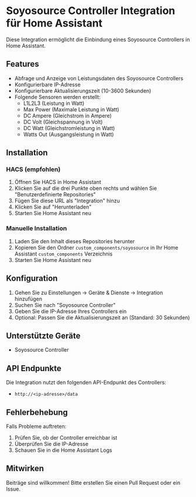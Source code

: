 # Soyosource Controller Integration für Home Assistant

Diese Integration ermöglicht die Einbindung eines Soyosource Controllers in Home Assistant.

## Features

- Abfrage und Anzeige von Leistungsdaten des Soyosource Controllers
- Konfigurierbare IP-Adresse
- Konfigurierbare Aktualisierungszeit (10-3600 Sekunden)
- Folgende Sensoren werden erstellt:
  - L1L2L3 (Leistung in Watt)
  - Max Power (Maximale Leistung in Watt)
  - DC Ampere (Gleichstrom in Ampere)
  - DC Volt (Gleichspannung in Volt)
  - DC Watt (Gleichstromleistung in Watt)
  - Watts Out (Ausgangsleistung in Watt)

## Installation

### HACS (empfohlen)

1. Öffnen Sie HACS in Home Assistant
2. Klicken Sie auf die drei Punkte oben rechts und wählen Sie "Benutzerdefinierte Repositories"
3. Fügen Sie diese URL als "Integration" hinzu
4. Klicken Sie auf "Herunterladen"
5. Starten Sie Home Assistant neu

### Manuelle Installation

1. Laden Sie den Inhalt dieses Repositories herunter
2. Kopieren Sie den Ordner `custom_components/soyosource` in Ihr Home Assistant `custom_components` Verzeichnis
3. Starten Sie Home Assistant neu

## Konfiguration

1. Gehen Sie zu Einstellungen -> Geräte & Dienste -> Integration hinzufügen
2. Suchen Sie nach "Soyosource Controller"
3. Geben Sie die IP-Adresse Ihres Controllers ein
4. Optional: Passen Sie die Aktualisierungszeit an (Standard: 30 Sekunden)

## Unterstützte Geräte

- Soyosource Controller

## API Endpunkte

Die Integration nutzt den folgenden API-Endpunkt des Controllers:
- `http://<ip-adresse>/data`

## Fehlerbehebung

Falls Probleme auftreten:
1. Prüfen Sie, ob der Controller erreichbar ist
2. Überprüfen Sie die IP-Adresse
3. Schauen Sie in die Home Assistant Logs

## Mitwirken

Beiträge sind willkommen! Bitte erstellen Sie einen Pull Request oder ein Issue. 